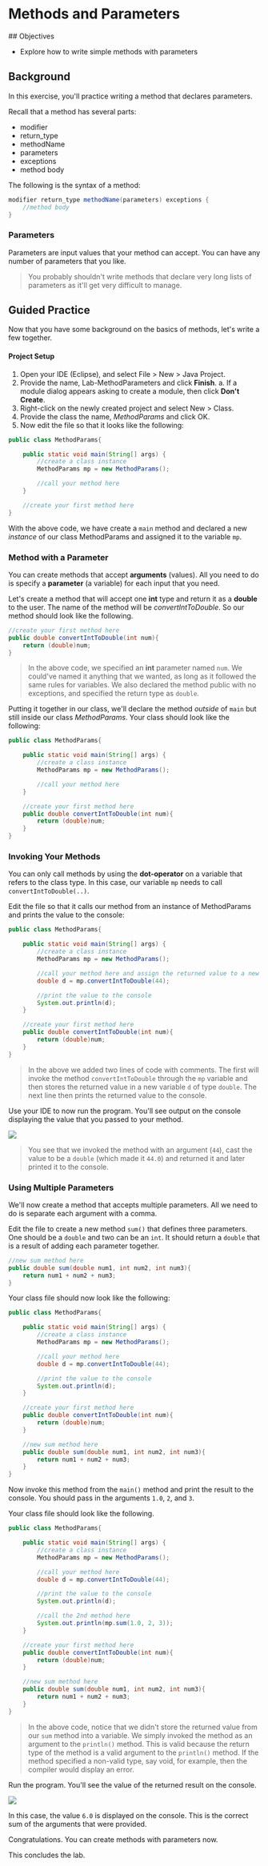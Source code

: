 # Methods and Parameters

## Objectives

* Explore how to write simple methods with parameters
    
## Background

In this exercise, you'll practice writing a method that declares parameters.

Recall that a method has several parts:

* modifier
* return\_type   
* methodName
* parameters  
* exceptions   
* method body

The following is the syntax of a method:

```java
modifier return_type methodName(parameters) exceptions {
    //method body
}
```

### Parameters

Parameters are input values that your method can accept. You can have any number of parameters that you like. 

> You probably shouldn't write methods that declare very long lists of parameters as it'll get very difficult to manage.

## Guided Practice

Now that you have some background on the basics of methods, let's write a few together. 

#### Project Setup

1. Open your IDE (Eclipse), and select File > New > Java Project.
2. Provide the name, Lab-MethodParameters and click **Finish**.
   a. If a module dialog appears asking to create a module, then click **Don't Create**. 
3. Right-click on the newly created project and select New > Class.
4. Provide the class the name, _MethodParams_ and click OK.
5. Now edit the file so that it looks like the following:

```java
public class MethodParams{

    public static void main(String[] args) {
        //create a class instance
        MethodParams mp = new MethodParams();

        //call your method here
    }

    //create your first method here 
}
```

With the above code, we have create a `main` method and declared a new _instance_ of our class MethodParams and assigned it to the variable `mp`. 

### Method with a Parameter

You can create methods that accept **arguments** (values). All you need to do is specify a **parameter** (a variable) for each input that you need.

Let's create a method that will accept one **int** type and return it as a **double** to the user. The name of the method will be _convertIntToDouble_. So our method should look like the following. 

```java
//create your first method here
public double convertIntToDouble(int num){
    return (double)num;
} 
```
> In the above code, we specified an **int** parameter named `num`. We could've named it anything that we wanted, as long as it followed the same rules for variables. We also declared the method public with no exceptions, and specified the return type as `double`. 

Putting it together in our class, we'll declare the method _outside_ of `main` but still inside our class _MethodParams_. Your class should look like the following:

```java
public class MethodParams{

    public static void main(String[] args) {
        //create a class instance 
        MethodParams mp = new MethodParams();

        //call your method here
    }

    //create your first method here
    public double convertIntToDouble(int num){
        return (double)num;
    } 
}
```

### Invoking Your Methods

You can only call methods by using the **dot-operator** on a variable that refers to the class type. In this case, our variable `mp` needs to call `convertIntToDouble(..)`.

Edit the file so that it calls our method from an instance of MethodParams and prints the value to the console:

```java
public class MethodParams{

    public static void main(String[] args) {
        //create a class instance
        MethodParams mp = new MethodParams();

        //call your method here and assign the returned value to a new variable `d`
        double d = mp.convertIntToDouble(44);

        //print the value to the console
        System.out.println(d);
    }

    //create your first method here
    public double convertIntToDouble(int num){
        return (double)num;
    } 
}
```

> In the above we added two lines of code with comments. The first will invoke the method `convertIntToDouble` through the `mp` variable and then stores the returned value in a new variable `d` of type `double`. The next line then prints the returned value to the console. 

Use your IDE to now run the program. You'll see output on the console displaying the value that you passed to your method.

![](images/image-1.png)

> You see that we invoked the method with an argument (`44`), cast the value to be a `double` (which made it `44.0`) and returned it and later printed it to the console. 

### Using Multiple Parameters

We'll now create a method that accepts multiple parameters. All we need to do is separate each argument with a comma.

Edit the file to create a new method `sum()` that defines three parameters. One should be a `double` and two can be an `int`. It should return a `double` that is a result of adding each parameter together. 

```java
//new sum method here
public double sum(double num1, int num2, int num3){
    return num1 + num2 + num3;  
} 
```
Your class file should now look like the following:

```java
public class MethodParams{

    public static void main(String[] args) {
        //create a class instance
        MethodParams mp = new MethodParams();

        //call your method here
        double d = mp.convertIntToDouble(44);

        //print the value to the console
        System.out.println(d);
    }

    //create your first method here
    public double convertIntToDouble(int num){
        return (double)num;
    }

    //new sum method here
    public double sum(double num1, int num2, int num3){
        return num1 + num2 + num3;
    } 
}
```

Now invoke this method from the `main()` method and print the result to the console. You should pass in the arguments `1.0`, `2`, and `3`. 

Your class file should look like the following.

```java
public class MethodParams{

    public static void main(String[] args) {
        //create a class instance
        MethodParams mp = new MethodParams();

        //call your method here
        double d = mp.convertIntToDouble(44);

        //print the value to the console
        System.out.println(d);

        //call the 2nd method here
        System.out.println(mp.sum(1.0, 2, 3));
    }

    //create your first method here
    public double convertIntToDouble(int num){
        return (double)num;
    }

    //new sum method here
    public double sum(double num1, int num2, int num3){
        return num1 + num2 + num3;
    } 
}
```

> In the above code, notice that we didn't store the returned value from our `sum` method into a variable. We simply invoked the method as an argument to the `println()` method. This is valid because the return type of the method is a valid argument to the `println()` method. If the method specified a non-valid type, say void, for example, then the compiler would display an error.

Run the program. You'll see the value of the returned result on the console.

![](images/image-2.png)

In this case, the value `6.0` is displayed on the console. This is the correct sum of the arguments that were provided. 

Congratulations. You can create methods with parameters now.

This concludes the lab. 